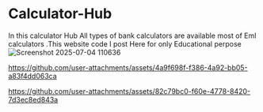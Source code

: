 # Calculator-Hub
In this calculator Hub All types of bank calculators are available most of EmI calculators .This website code I post Here for only Educational perpose
![Screenshot 2025-07-04 110636](https://github.com/user-attachments/assets/c2339c49-17d7-4f74-836a-4d70fdb011df)




https://github.com/user-attachments/assets/4a9f698f-f386-4a92-bb05-a83f4dd063ca


https://github.com/user-attachments/assets/82c79bc0-f60e-4778-8420-7d3ec8ed843a


